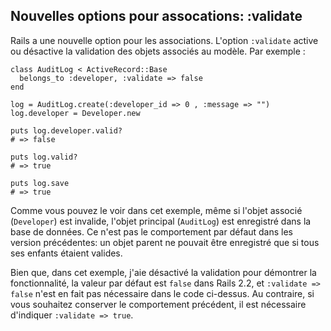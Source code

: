 ## Nouvelles options pour assocations: :validate

Rails a une nouvelle option pour les associations. L'option `:validate` active ou désactive la validation des objets associés au modèle.
Par exemple :

	class AuditLog < ActiveRecord::Base
	  belongs_to :developer, :validate => false
	end

	log = AuditLog.create(:developer_id => 0 , :message => "")
	log.developer = Developer.new

	puts log.developer.valid?
	# => false

	puts log.valid?
	# => true

	puts log.save
	# => true

Comme vous pouvez le voir dans cet exemple, même si l'objet associé (`Developer`) est invalide, l'objet principal (`AuditLog`) est enregistré dans la base de données. Ce n'est pas le comportement par défaut dans les version précédentes: un objet parent ne pouvait être enregistré que si tous ses enfants étaient valides.

Bien que, dans cet exemple, j'aie désactivé la validation pour démontrer la fonctionnalité, la valeur par défaut est `false` dans Rails&nbsp;2.2, et `:validate => false` n'est en fait pas nécessaire dans le code ci-dessus. Au contraire, si vous souhaitez conserver le comportement précédent, il est nécessaire d'indiquer `:validate => true`.
